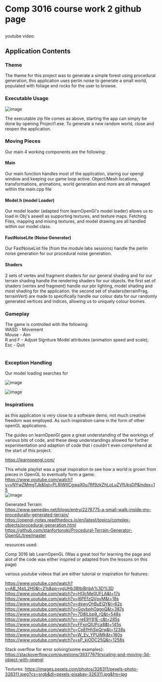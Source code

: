 <h1>Comp 3016 course work 2 github page</h1>
<h2></h2>
youtube video:



<h2>Application Contents</h2>
<h3>Theme</h3>
The theme for this project was to generate a simple forest using procedural generation, this application uses perlin noise to generate a small world, populated with foliage and rocks for the user to browse. <br>

<h3>Executable Usage</h3>

![image](https://github.com/Spenu12994/3016CW2/assets/91668500/f3ca3644-b84b-4487-9c34-eb22d6f205d0)<br>

The executable zip file comes as above, starting the app can simply be done by opening Project1.exe.
To generate a new random world, close and reopen the application.

<h3>Moving Pieces</h3>
Our main 4 working components are the following:

<h4>Main</h4>
Our main function handles most of the application, staring our opengl window and keeping our game loop active.
Object/Mesh locations, transformations, animations, world generation and more are all managed within the main.cpp file

<h4>Model.h (model Loader)</h4>
Our model loader (adapted from learnOpenGl's model loader) allows us to load in Obj's aswell as supporting textures, and texture maps.
Fetching Files, mapping and mixing textures, and model drawing are all handled within our model class.

<h4>FastNoiseLite (Noise Generator)</h4>
Our FastNoiseList file (from the module labs sessions) handle the perlin noise generation for our procedural noise generation.

<h4>Shaders</h4>
2 sets of vertex and fragment shaders for our general shading and for our terrain shading handle the rendering shaders for our objects. 
the first set of shaders (vertex and fragment) handle our pbr lighting, model shading and most shading for the application.
the second set of shaders(terrainFrag, terrainVert) are made to specifically handle our colour data for our randomly generated vertices and indices, allowing us to uniquely colour biomes.

<h3>Gameplay</h3>
The game is controlled with the following:<br>
WASD - Movement<br>
Mouse - Aim<br>
R and F - Adjust Signiture Model attributes (animation speed and scale);<br>
Esc - Quit<br>
<br>
<h3>Exception Handling</h3>
Our model loading searches for 

![image](https://github.com/Spenu12994/3016CW2/assets/91668500/bc24a00d-6279-4754-be38-89ea22eac34b)<br>

![image](https://github.com/Spenu12994/3016CW2/assets/91668500/13861b20-c7fc-4e74-b197-cf259c7b25bf)<br>


<h3>Inspirations</h3>
as this application is very close to a software demo, not much creative freedom was employed. As such inspiration came in the form of other openGL applications.<br>

The guides on learnOpenGl gave a great understanding of the workings of various bits of code, and these deep understandings allowed for further experimentation and adaption of code that i couldn't even comprehend at the start of this project.<br>

https://learnopengl.com/<br>

This whole playlist was a great inspiration to see how a world is grown from pieces in OpenGL to eventually form a game:<br>
https://www.youtube.com/watch?v=yNYwZMmgTJk&list=PLRIWtICgwaX0u7Rf9zkZhLoLuZVfUksDP&index=15<br>
![image](https://github.com/Spenu12994/3016CW2/assets/91668500/067ae517-be93-41da-b2b8-6f9c847b39dd)<br>

Generated Terrain:<br>
https://www.gamedev.net/blogs/entry/2276775-a-small-walk-inside-my-procedurally-generated-terrain/ <br>
https://opengl-notes.readthedocs.io/en/latest/topics/complex-objects/procedural-generation.html<br>
https://github.com/stanfortonski/Procedural-Terrain-Generator-OpenGL/tree/master <br>





resources used:

Comp 3016 lab
LearnOpenGL (Was a great tool for learning the page and alot of the code was either inspired or adapted from the lessons on this page)

various youtube videos that are either tutorial or inspiration for features:

https://www.youtube.com/watch?v=AB_f4slL2H0&t=21s&pp=ygUHb3BlbiBnbA%3D%3D
https://www.youtube.com/watch?v=HI3cMe0UFLA&t=17s
https://www.youtube.com/watch?v=l6PEfzQVpvM&t=18s
https://www.youtube.com/watch?v=dswvOhBuEQY&t=62s
https://www.youtube.com/watch?v=GovbphOagoQ&t=387s
https://www.youtube.com/watch?v=7D8lLbp9_rQ&t=548s
https://www.youtube.com/watch?v=-reE9Y81E-c&t=285s
https://www.youtube.com/watch?v=FFxoQlUPca8&t=145s
https://www.youtube.com/watch?v=CpEfHhSpQrw&t=1238s
https://www.youtube.com/watch?v=W_Ey_YPUjMk&t=160s
https://www.youtube.com/watch?v=sP_kiODC25Q&t=1258s

Stack overflow for error solving(some examples):
https://stackoverflow.com/questions/39377679/scaling-and-moving-3d-object-with-opengl

Textures:
https://images.pexels.com/photos/326311/pexels-photo-326311.jpeg?cs=srgb&dl=pexels-pixabay-326311.jpg&fm=jpg
